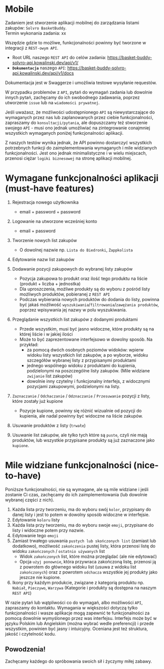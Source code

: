 # Mobile

Zadaniem jest stworzenie aplikacji mobilnej do zarządzania listami zakupów: `Solvro BasketBuddy`.  
Termin wykonania zadania: xx  
  
  
Wszędzie gdzie to możliwe, funkcjonalności powinny być tworzone w integracji z `REST-owym API`. 
  - Root URL naszego `REST API` do celów zadania: https://basket-buddy-solvro-api.kowalinski.dev/api/v1/
  - **`Dokumentacja`** naszego `API`: https://basket-buddy-solvro-api.kowalinski.dev/api/v1/docs  

  Dokumentacja jest w Swaggerze i umożliwia testowe wysyłanie requestów.

W przypadku problemów z `API`, pytań do wymagań zadania lub dowolnie innych pytań, zachęcamy do ich swobodnego zadawania, poprzez utworzenie `issue` lub na `wiadomości prywatnej`.

Jeśli uważasz, że możliwości udostępnionego `API` są niewystarczające do wymaganych przez nas lub zaplanowanych przez ciebie funkcjonalności, zapraszamy do `konsultacji/pytania`, ale dopuszczamy też stworzenie swojego `API` - musi ono jednak umożliwiać na zintegrowanie conajmniej wszystkich wymaganych poniżej funkcjonalności aplikacji.

Z naszych testów wynika jednak, że API powinno dostarczyć wszystkich potrzebnych funkcji do zaimplementowania wymaganych i mile widzianych funkcjonalności. Jest ono jednak minimalistyczne i w wielu miejscach, przenosi ciężar `logiki biznesowej` na stronę aplikacji mobilnej.


# Wymagane funkcjonalności aplikacji (must-have features)


1. Rejestracja nowego użytkownika
	-	email + password + password
2. Logowanie na utworzone wcześniej konto
	-	email + password
4. Tworzenie nowych list zakupów
	-	O dowolnej nazwie np. `Lista do Biedronki`, `Żappkolista`
5. Edytowanie nazw list zakupów
6. Dodawanie pozycji zakupowych do wybranej listy zakupów
 	- Pozycja zakupowa to produkt oraz ilość tego produktu na liście (produkt + liczba + jednostka)
	-	Dla uproszczenia, możliwe produkty są do wyboru z pośród listy możliwych produktów, pobieranej z `REST API`
	-	Podczas wybierania nowych produktów do dodania do listy, powinna być jakaś możliwość `wyszukiwania`/`filtrowania`/`zawężania produktów`, poprzez wpisywania jej nazwy w polu wyszukiwania.

	
7. Przeglądanie wszystkich list zakupów z dodanymi produktami
	-	Przede wszystkim, musi być jasno widoczne, które produkty są na której liście i w jakiej ilości
	-	Może to być zaprezentowane interfejsowo w dowolny sposób. Na przykład:
	    -	za pomocą dwóch osobnych poziomów widoków: wpierw widoku listy wszystkich list zakupów, a po wyborze, widoku szczegółów wybranej listy z przypisanymi produktami
	    - jednego wspólnego widoku z produktami do kupienia, podzielonymi na poszczególne listy zakupów. (Mile widziane `zwijanie` list zakupów)
	    - dowolnie inny czytelny i funkcjonalny interfejs, z widocznymi pozycjami zakupowymi, podzielonymi na listy.
		
8. `Zaznaczanie` / `Odchaczanie` / `Odznaczanie` / `Przesuwanie` pozycji z listy, które zostały już kupione
	-	Pozycje kupione, powinny się różnić wizualnie od pozycji do kupienia, ale nadal powinny być widoczne na liście zakupów.
9. Usuwanie produktów z listy (`trwałe`)
10. Usuwanie list zakupów, ale tylko tych które są `puste`, czyli nie mają produktów, lub wszystkie przypisane produkty są już zaznaczone jako `kupione`. 

# Mile widziane funkcjonalności (nice-to-have)
Poniższe funkcjonalności, nie są wymagane, ale są mile widziane i jeśli zostanie Ci czas, zachęcamy do ich zaimplementowania (lub dowolnie wybranej części z nich). 

1. Każda lista przy tworzeniu, ma do wyboru swój `kolor`, przypisany do danej listy i jest to potem w dowolny sposób widoczne w interfejsie.
2. Edytowanie `koloru` listy
3. Każda lista przy tworzeniu, ma do wyboru swoje `emoji`, przypisane do listy i widoczne potem przy nazwie.
4. Edytowanie tego `emoji`
5. Zamiast trwałego usuwania `pustych lub skończonych list` (zamiast lub dodatkowo), możliwość `zakończenia` pustej listy, która przenosi listę do widoku `zakończonych` / `ostatnio używanych` list
	-	Widok `zakończonych` list, które można przeglądać (ale nie edytować)
	-	Opcja `użyj ponownie`, która przywraca zakończoną listę, przenosi ją z powrotem do głównego widoku list (usuwa z widoku list `zakończonych`) oraz z powrotem `odchacza` wszystkie jej produkty jako jeszcze nie kupione.
6. Ikony przy każdym produkcie, związane z kategorią produktu np. `Nabiał`, `Pieczywo`, `Warzywa` (Kategorie i produkty są dostępna na naszym `REST API`)


W razie pytań lub wątpliwości co do wymagań, albo możliwości `API`, zapraszamy do kontaktu. Wymagania w większości dotyczą tylko funkcjonalności i wasze aplikacje mogą zapewnić te funkcjonalności za pomocą dowolnie wymyślonego przez was interfejsu. Interfejs może być w języku Polskim lub Angielskim (można wybrać wedle preferencji) i przede wszystkim, powinien być jasny i intuicyjny. Oceniana jest też struktura, jakość i czytelność kodu.

## **Powodzenia!**
Zachęcamy każdego do spróbowania swoich sił i życzymy miłej zabawy.
